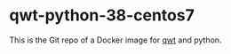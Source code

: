# qwt-python-38-centos7

This is the Git repo of a Docker image for [qwt](https://qwt.sourceforge.io/index.html) and python.
